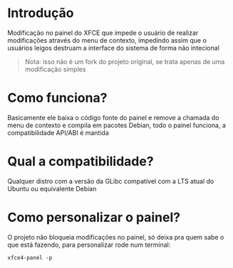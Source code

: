 # Introdução
Modificação no painel do XFCE que impede o usuário de realizar modificações através do  menu de contexto, impedindo assim que o usuários leigos destruam a interface do sistema de forma não intecional

> Nota: isso não é um fork do projeto original, se trata apenas de uma modificação simples

# Como funciona?
Basicamente ele baixa o código fonte do painel e remove a chamada do menu de contexto e compila em pacotes Debian, todo o painel funciona, a compatibilidade API/ABI é mantida

# Qual a compatibilidade?
Qualquer distro com a versão da GLibc compatível com a LTS atual do Ubuntu ou equivalente Debian

# Como personalizar o painel?
O projeto não bloqueia modificações no painel, só deixa pra quem sabe o que está fazendo, para personalizar rode num terminal:

```
xfce4-panel -p
```
